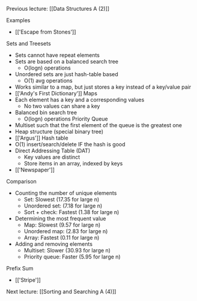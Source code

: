 Previous lecture: [[Data Structures A (2)]]

Examples
- [['Escape from Stones']]

Sets and Treesets
- Sets cannot have repeat elements
- Sets are based on a balanced search tree
	- O(logn) operations
- Unordered sets are just hash-table based
	- O(1) avg operations
- Works similar to a map, but just stores a key instead of a key/value pair
- [['Andy's First Dictionary']]
Maps
- Each element has a key and a corresponding values
	- No two values can share a key
- Balanced bin search tree
	- O(logn) operations
Priority Queue
- Multiset such that the first element of the queue is the greatest one
- Heap structure (special binary tree)
- [['Argus']]
Hash table
- O(1) insert/search/delete IF the hash is good
- Direct Addressing Table (DAT)
	- Key values are distinct
	- Store items in an array, indexed by keys
- [['Newspaper']]

Comparison
- Counting the number of unique elements
	- Set: Slowest (17.35 for large n)
	- Unordered set: (7.18 for large n)
	- Sort + check: Fastest (1.38 for large n)
- Determining the most frequent value
	- Map: Slowest (9.57 for large n)
	- Unordered map: (2.83 for large n)
	- Array: Fastest (0.11 for large n)
- Adding and removing elements
	- Multiset: Slower (30.93 for large n)
	- Priority queue: Faster (5.95 for large n)

Prefix Sum
- [['Stripe']]


Next lecture: [[Sorting and Searching A (4)]]
